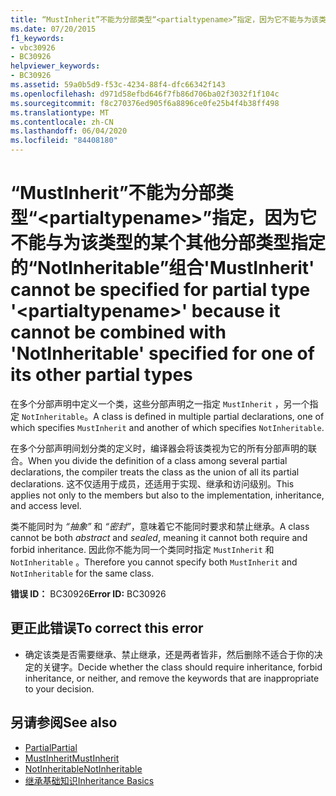 ```yaml
---
title: “MustInherit”不能为分部类型“<partialtypename>”指定，因为它不能与为该类型的某个其他分部类型指定的“NotInheritable”组合
ms.date: 07/20/2015
f1_keywords:
- vbc30926
- BC30926
helpviewer_keywords:
- BC30926
ms.assetid: 59a0b5d9-f53c-4234-88f4-dfc66342f143
ms.openlocfilehash: d971d58efbd646f7fb86d706ba02f3032f1f104c
ms.sourcegitcommit: f8c270376ed905f6a8896ce0fe25b4f4b38ff498
ms.translationtype: MT
ms.contentlocale: zh-CN
ms.lasthandoff: 06/04/2020
ms.locfileid: "84408180"
---
```

# <a name="mustinherit-cannot-be-specified-for-partial-type-partialtypename-because-it-cannot-be-combined-with-notinheritable-specified-for-one-of-its-other-partial-types"></a><span data-ttu-id="60e7c-102">“MustInherit”不能为分部类型“\<partialtypename>”指定，因为它不能与为该类型的某个其他分部类型指定的“NotInheritable”组合</span><span class="sxs-lookup"><span data-stu-id="60e7c-102">'MustInherit' cannot be specified for partial type '\<partialtypename>' because it cannot be combined with 'NotInheritable' specified for one of its other partial types</span></span>
<span data-ttu-id="60e7c-103">在多个分部声明中定义一个类，这些分部声明之一指定 `MustInherit` ，另一个指定 `NotInheritable`。</span><span class="sxs-lookup"><span data-stu-id="60e7c-103">A class is defined in multiple partial declarations, one of which specifies `MustInherit` and another of which specifies `NotInheritable`.</span></span>  
  
 <span data-ttu-id="60e7c-104">在多个分部声明间划分类的定义时，编译器会将该类视为它的所有分部声明的联合。</span><span class="sxs-lookup"><span data-stu-id="60e7c-104">When you divide the definition of a class among several partial declarations, the compiler treats the class as the union of all its partial declarations.</span></span> <span data-ttu-id="60e7c-105">这不仅适用于成员，还适用于实现、继承和访问级别。</span><span class="sxs-lookup"><span data-stu-id="60e7c-105">This applies not only to the members but also to the implementation, inheritance, and access level.</span></span>  
  
 <span data-ttu-id="60e7c-106">类不能同时为 *“抽象”* 和 *“密封”*，意味着它不能同时要求和禁止继承。</span><span class="sxs-lookup"><span data-stu-id="60e7c-106">A class cannot be both *abstract* and *sealed*, meaning it cannot both require and forbid inheritance.</span></span> <span data-ttu-id="60e7c-107">因此你不能为同一个类同时指定 `MustInherit` 和 `NotInheritable` 。</span><span class="sxs-lookup"><span data-stu-id="60e7c-107">Therefore you cannot specify both `MustInherit` and `NotInheritable` for the same class.</span></span>  
  
 <span data-ttu-id="60e7c-108">**错误 ID：** BC30926</span><span class="sxs-lookup"><span data-stu-id="60e7c-108">**Error ID:** BC30926</span></span>  
  
## <a name="to-correct-this-error"></a><span data-ttu-id="60e7c-109">更正此错误</span><span class="sxs-lookup"><span data-stu-id="60e7c-109">To correct this error</span></span>  
  
- <span data-ttu-id="60e7c-110">确定该类是否需要继承、禁止继承，还是两者皆非，然后删除不适合于你的决定的关键字。</span><span class="sxs-lookup"><span data-stu-id="60e7c-110">Decide whether the class should require inheritance, forbid inheritance, or neither, and remove the keywords that are inappropriate to your decision.</span></span>  
  
## <a name="see-also"></a><span data-ttu-id="60e7c-111">另请参阅</span><span class="sxs-lookup"><span data-stu-id="60e7c-111">See also</span></span>

- [<span data-ttu-id="60e7c-112">Partial</span><span class="sxs-lookup"><span data-stu-id="60e7c-112">Partial</span></span>](../language-reference/modifiers/partial.md)
- [<span data-ttu-id="60e7c-113">MustInherit</span><span class="sxs-lookup"><span data-stu-id="60e7c-113">MustInherit</span></span>](../language-reference/modifiers/mustinherit.md)
- [<span data-ttu-id="60e7c-114">NotInheritable</span><span class="sxs-lookup"><span data-stu-id="60e7c-114">NotInheritable</span></span>](../language-reference/modifiers/notinheritable.md)
- [<span data-ttu-id="60e7c-115">继承基础知识</span><span class="sxs-lookup"><span data-stu-id="60e7c-115">Inheritance Basics</span></span>](../programming-guide/language-features/objects-and-classes/inheritance-basics.md)
